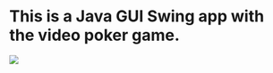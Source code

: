 # This is a Java GUI Swing app with the video poker game.

<div>
<img src="src/main/java/resources/images/demo.png">
</div>
